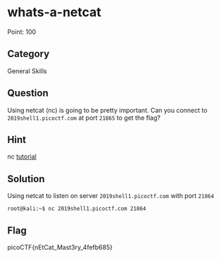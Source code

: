 # whats-a-netcat

Point: 100

## Category

General Skills

## Question

Using netcat \(nc\) is going to be pretty important. Can you connect to `2019shell1.picoctf.com` at port `21865` to get the flag?

## Hint

nc [tutorial](https://linux.die.net/man/1/nc)

## Solution

Using netcat to listen on server `2019shell1.picoctf.com` with port `21864`

```text
root@kali:~$ nc 2019shell1.picoctf.com 21864
```

## Flag

picoCTF{nEtCat\_Mast3ry\_4fefb685}

